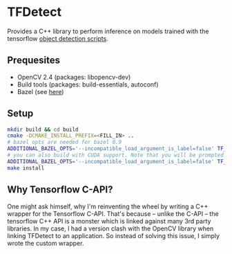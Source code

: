 # TFDetect

Provides a C++ library to perform inference on models trained with the
tensorflow [object detection scripts](https://github.com/tensorflow/models/tree/master/object_detection).

## Prequesites

* OpenCV 2.4 (packages: libopencv-dev)
* Build tools (packages: build-essentials, autoconf)
* Bazel (see [here](https://bazel.build/versions/master/docs/install-ubuntu.html))

## Setup

```bash
mkdir build && cd build
cmake -DCMAKE_INSTALL_PREFIX=<FILL_IN> ..
# bazel opts are needed for bazel 0.9
ADDITIONAL_BAZEL_OPTS='--incompatible_load_argument_is_label=false' TF_NEED_MKL=1 make
# you can also build with CUDA support. Note that you will be prompted for CUDA specific configurations during the build
ADDITIONAL_BAZEL_OPTS='--incompatible_load_argument_is_label=false' TF_NEED_MKL=1 TF_NEED_CUDA=1 make
make install
```

## Why Tensorflow C-API?

One might ask himself, why I'm reinventing the wheel by writing a C++ wrapper for the Tensorflow C-API.
That's because – unlike the C-API – the tensorflow C++ API is a monster which is linked against many 3rd party libraries.
In my case, I had a version clash with the OpenCV library when linking TFDetect to an application.
So instead of solving this issue, I simply wrote the custom wrapper.
